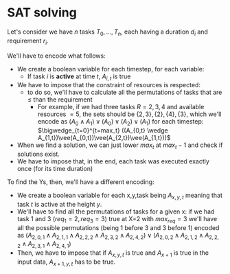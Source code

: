 # SAT solving

Let's consider we have $n$ tasks $T_0,...,T_n$, each having a duration $d_i$ and requirement $r_i$.

We'll have to encode what follows: 

- We create a boolean variable for each timestep, for each variable:
  - If task $i$ is **active** at time $t$, $A_{i,t}$ is true
- We have to impose that the constraint of resources is respected:
  - to do so, we'll have to calculate all the permutations of tasks that are $\le$ than the requirement
    - For example, if we had three tasks $R={2,3,4}$ and available resources $=5$, the sets should be $\{2,3\},\{2\},\{4\}, \{3\}$, which we'll encode as $(A_0 \wedge A_1)\vee(A_0)\vee(A_2)\vee(A_1)$ for each timestep: $\bigwedge_{t=0}^{t=max_t} ((A_{0,t} \wedge A_{1,t})\vee(A_{0,t})\vee(A_{2,t})\vee(A_{1,t}))$
- When we find a solution, we can just lower $max_t$ at $max_t-1$ and check if solutions exist.
- We have to impose that, in the end, each task was executed exactly once (for its time duration)



To find the Ys, then, we'll have a different encoding:

- We create a boolean variable for each x,y,task being $A_{x,y,t}$ meaning that task $t$ is active at the height $y$. 
- We'll have to find all the permutations of tasks for a given x: if we had task 1 and 3 ($req_1=2, req_3=3$) true at X=2 with $max_{req}=3$ we'll have all the possible permutations (being 1 before 3 and 3 before 1) encoded as $(A_{2,0,1}\wedge A_{2,1,1} \wedge A_{2,2,2}\wedge A_{2,3,2}\wedge A_{2,4,2}) \vee (A_{2,0,2}\wedge A_{2,1,2} \wedge A_{2,2,2}\wedge A_{2,3,1}\wedge A_{2,4,1})$
- Then, we have to impose that if $A_{x,y,t}$ is true and $A_{x+1}$ is true in the input data, $A_{x+1,y,t}$ has to be true.